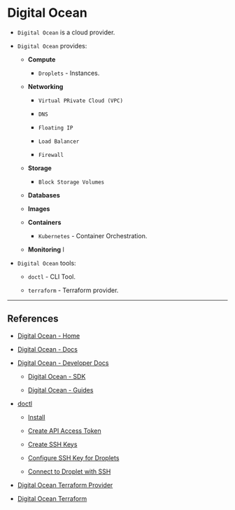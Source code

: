 # Digital Ocean

* `Digital Ocean` is a cloud provider.

* `Digital Ocean` provides:

    * __Compute__

        * `Droplets` - Instances.

    * __Networking__

        * `Virtual PRivate Cloud (VPC)`

        * `DNS`

        * `Floating IP`

        * `Load Balancer`

        * `Firewall`
    
    * __Storage__

        * `Block Storage Volumes`
    
    * __Databases__

    * __Images__
    
    * __Containers__

        * `Kubernetes` - Container Orchestration.
    
    * __Monitoring__
l
* `Digital Ocean` tools:

    * `doctl` - CLI Tool.

    * `terraform` - Terraform provider.

---

## References

* [Digital Ocean - Home](https://cloud.digitalocean.com)

* [Digital Ocean - Docs](https://www.digitalocean.com/docs)

* [Digital Ocean - Developer Docs](https://developers.digitalocean.com/documentation/)

    * [Digital Ocean - SDK](https://developers.digitalocean.com/libraries/)

    * [Digital Ocean - Guides](https://developers.digitalocean.com/guides/)

* [doctl](https://www.digitalocean.com/community/tutorials/how-to-use-doctl-the-official-digitalocean-command-line-client)

    * [Install](https://www.digitalocean.com/docs/apis-clis/doctl/how-to/install)

    * [Create API Access Token](https://www.digitalocean.com/docs/apis-clis/api/create-personal-access-token)

    * [Create SSH Keys](https://www.digitalocean.com/docs/droplets/how-to/add-ssh-keys/)

    * [Configure SSH Key for Droplets](https://www.digitalocean.com/docs/droplets/how-to/add-ssh-keys/)

    * [Connect to Droplet with SSH](https://www.digitalocean.com/docs/droplets/how-to/connect-with-ssh/)

* [Digital Ocean Terraform Provider](https://www.terraform.io/docs/providers/do/index.html)

* [Digital Ocean Terraform](https://www.digitalocean.com/community/tutorials/how-to-use-terraform-with-digitalocean)

